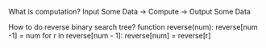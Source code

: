 What is computation?
Input Some Data -> Compute -> Output Some Data

How to do reverse binary search tree?
function reverse(num):
	reverse[num -1] = num
	for r in reverse[num - 1]:
		reverse[num] = reverse[r]
